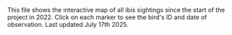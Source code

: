 This file shows the interactive map of all ibis sightings since the start of the project in 2022. Click on each marker to see the bird's ID and date of observation. Last updated July 17th 2025.
